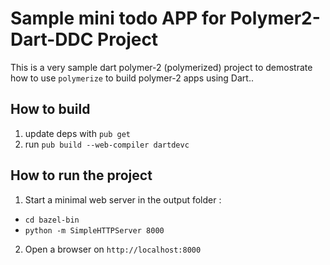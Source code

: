 # Sample mini todo APP for  Polymer2-Dart-DDC Project

This is a very sample dart polymer-2 (polymerized) project to demostrate 
how to use `polymerize` to build polymer-2 apps using Dart..

## How to build

 1. update deps with `pub get`
 2. run `pub build --web-compiler dartdevc`


## How to run the project

 1. Start a minimal web server in the output folder : 
  - `cd bazel-bin`
  - `python -m SimpleHTTPServer 8000`
 2. Open a browser on `http://localhost:8000`


